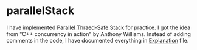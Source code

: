 # parallelStack
I have implemented [Parallel Thraed-Safe Stack](https://github.com/t0wbo2t/parallelStack/blob/main/parallelStack.cpp) for practice. I got the idea from "C++ concurrency in action" by Anthony Williams.
Instead of adding comments in the code, I have documented everything in [Explanation](https://github.com/t0wbo2t/parallelStack/blob/main/parallelStackExplanation.md) file.

